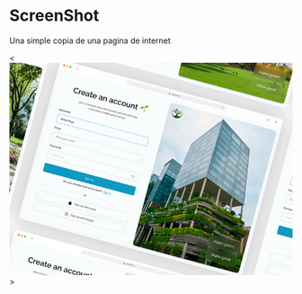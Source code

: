 # ScreenShot
 
Una simple copia de una pagina de internet

<![ScreenShot-page](static/readme.jpeg)>
